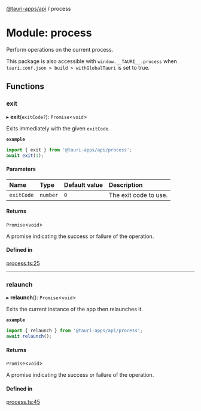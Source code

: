 [@tauri-apps/api](../README.md) / process

# Module: process

Perform operations on the current process.

This package is also accessible with `window.__TAURI__.process` when `tauri.conf.json > build > withGlobalTauri` is set to true.

## Functions

### exit

▸ **exit**(`exitCode?`): `Promise`<`void`\>

Exits immediately with the given `exitCode`.

**`example`**
```typescript
import { exit } from '@tauri-apps/api/process';
await exit(1);
```

#### Parameters

| Name | Type | Default value | Description |
| :------ | :------ | :------ | :------ |
| `exitCode` | `number` | `0` | The exit code to use. |

#### Returns

`Promise`<`void`\>

A promise indicating the success or failure of the operation.

#### Defined in

[process.ts:25](https://github.com/tauri-apps/tauri/blob/6e16679/tooling/api/src/process.ts#L25)

___

### relaunch

▸ **relaunch**(): `Promise`<`void`\>

Exits the current instance of the app then relaunches it.

**`example`**
```typescript
import { relaunch } from '@tauri-apps/api/process';
await relaunch();
```

#### Returns

`Promise`<`void`\>

A promise indicating the success or failure of the operation.

#### Defined in

[process.ts:45](https://github.com/tauri-apps/tauri/blob/6e16679/tooling/api/src/process.ts#L45)

